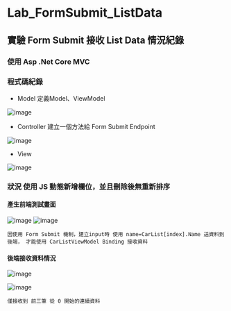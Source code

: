 # Lab_FormSubmit_ListData
## 實驗 Form Submit 接收 List Data 情況紀錄
### 使用 Asp .Net Core MVC
### 程式碼紀錄
* Model 定義Model、ViewModel

![image](https://imgur.com/BhM6dBm.jpg)

* Controller 建立一個方法給 Form Submit Endpoint

![image](https://imgur.com/P3xpyRN.jpg)

* View 

![image](https://imgur.com/BrQBPq7.jpg)


### 狀況 使用 JS 動態新增欄位，並且刪除後無重新排序

#### 產生前端測試畫面
![image](https://imgur.com/zcJoLRN.jpg)
![image](https://imgur.com/sac9TZa.jpg)

`因使用 Form Submit 機制，建立input時 使用 name=CarList[index].Name 送資料到後端，
才能使用 CarListViewModel Binding 接收資料`

#### 後端接收資料情況

![image](https://imgur.com/OXyF4gU.jpg)

![image](https://imgur.com/gKk3LOj.jpg)

`僅接收到 前三筆 從 0 開始的連續資料`
